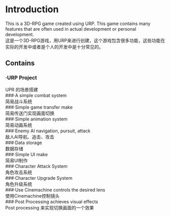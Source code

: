 # Introduction  
  This is a 3D-RPG game created using URP. This game contains many features that are often used in actual development or personal development.  
  这是一个3D-RPG游戏，用URP来进行创建，这个游戏包含很多功能，这些功能在实际的开发中或者是个人的开发中是十分常见的。  
## Contains  
### ·URP Project  
  UPR 的场景搭建  
###·A simple combat system  
  简易战斗系统  
###·Simple game transfer make  
  简易传送门实现画面切换  
###·Simple animation system  
  简易动画系统  
###·Enemy AI navigation, pursuit, attack  
  敌人AI导航、追击、攻击  
###·Data storage  
  数据存储  
###·Simple UI make  
  简易UI制作  
###·Character Attack System  
  角色攻击系统  
###·Character Upgrade System  
  角色升级系统  
###·Use Cinemachine controls the desired lens  
  使用Cinemachine控制镜头  
###·Post Processing achieves visual effects  
  Post processing 来实现切换画面的一个效果  
  
